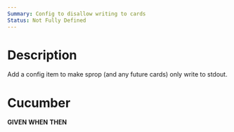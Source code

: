 ```yaml
---
Summary: Config to disallow writing to cards
Status: Not Fully Defined
---
```


# Description

Add a config item to make sprop (and any future cards) only write to stdout.

# Cucumber

**GIVEN**
**WHEN**
**THEN**
